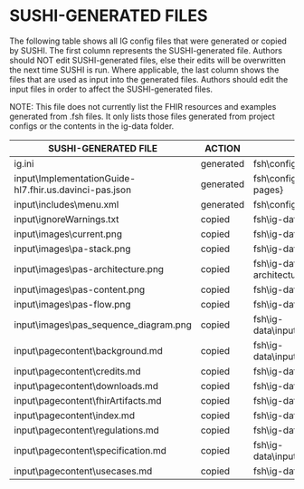 # SUSHI-GENERATED FILES #

The following table shows all IG config files that were generated or copied by SUSHI.  The first column
represents the SUSHI-generated file. Authors should NOT edit SUSHI-generated files, else their edits will
be overwritten the next time SUSHI is run. Where applicable, the last column shows the files that are used
as input into the generated files. Authors should edit the input files in order to affect the SUSHI-generated
files.

NOTE: This file does not currently list the FHIR resources and examples generated from .fsh files. It only
lists those files generated from project configs or the contents in the ig-data folder.

| SUSHI-GENERATED FILE                                   | ACTION    | INPUT FILE(S)                                     |
| ------------------------------------------------------ | --------- | ------------------------------------------------- |
| ig.ini                                                 | generated | fsh\config.yaml                                   |
| input\ImplementationGuide-hl7.fhir.us.davinci-pas.json | generated | fsh\config.yaml, {all input resources and pages}  |
| input\includes\menu.xml                                | generated | fsh\config.yaml                                   |
| input\ignoreWarnings.txt                               | copied    | fsh\ig-data\input\ignoreWarnings.txt              |
| input\images\current.png                               | copied    | fsh\ig-data\input\images\current.png              |
| input\images\pa-stack.png                              | copied    | fsh\ig-data\input\images\pa-stack.png             |
| input\images\pas-architecture.png                      | copied    | fsh\ig-data\input\images\pas-architecture.png     |
| input\images\pas-content.png                           | copied    | fsh\ig-data\input\images\pas-content.png          |
| input\images\pas-flow.png                              | copied    | fsh\ig-data\input\images\pas-flow.png             |
| input\images\pas_sequence_diagram.png                  | copied    | fsh\ig-data\input\images\pas_sequence_diagram.png |
| input\pagecontent\background.md                        | copied    | fsh\ig-data\input\pagecontent\background.md       |
| input\pagecontent\credits.md                           | copied    | fsh\ig-data\input\pagecontent\credits.md          |
| input\pagecontent\downloads.md                         | copied    | fsh\ig-data\input\pagecontent\downloads.md        |
| input\pagecontent\fhirArtifacts.md                     | copied    | fsh\ig-data\input\pagecontent\fhirArtifacts.md    |
| input\pagecontent\index.md                             | copied    | fsh\ig-data\input\pagecontent\index.md            |
| input\pagecontent\regulations.md                       | copied    | fsh\ig-data\input\pagecontent\regulations.md      |
| input\pagecontent\specification.md                     | copied    | fsh\ig-data\input\pagecontent\specification.md    |
| input\pagecontent\usecases.md                          | copied    | fsh\ig-data\input\pagecontent\usecases.md         |